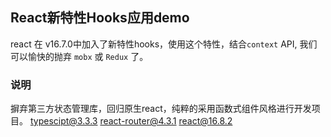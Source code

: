## React新特性Hooks应用demo

react 在 v16.7.0中加入了新特性hooks，使用这个特性，结合`context` API, 我们可以愉快的抛弃 `mobx` 或 `Redux` 了。

### 说明

摒弃第三方状态管理库，回归原生react，纯粹的采用函数式组件风格进行开发项目。
typescipt@3.3.3   react-router@4.3.1  react@16.8.2
